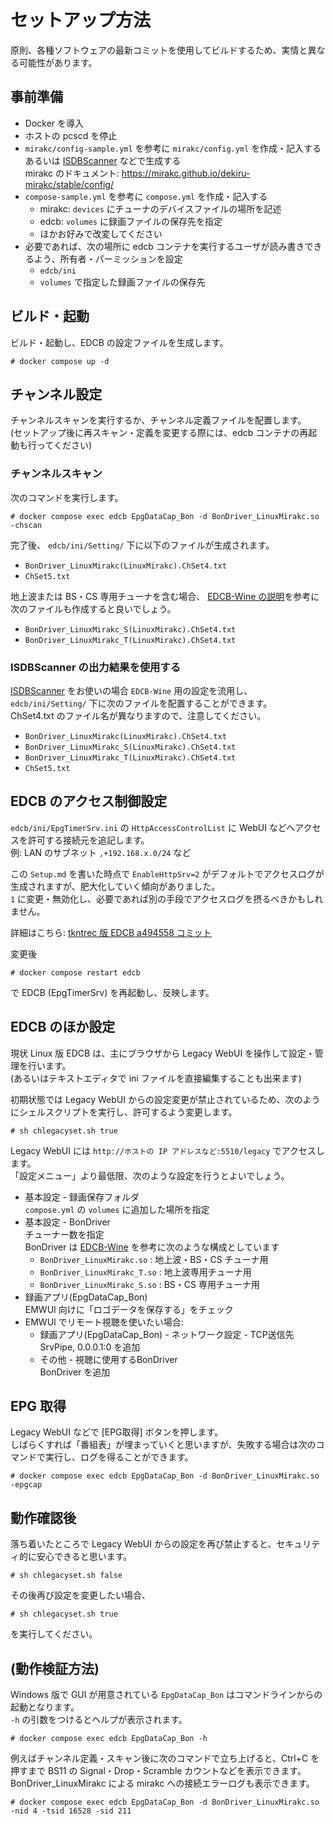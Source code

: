 
# セットアップ方法

原則、各種ソフトウェアの最新コミットを使用してビルドするため、実情と異なる可能性があります。

## 事前準備

* Docker を導入
* ホストの pcscd を停止
* `mirakc/config-sample.yml` を参考に `mirakc/config.yml` を作成・記入する  
  あるいは [ISDBScanner](https://github.com/tsukumijima/ISDBScanner) などで生成する  
  mirakc のドキュメント: https://mirakc.github.io/dekiru-mirakc/stable/config/
* `compose-sample.yml` を参考に `compose.yml` を作成・記入する  
  * mirakc: `devices` にチューナのデバイスファイルの場所を記述
  * edcb: `volumes` に録画ファイルの保存先を指定
  * ほかお好みで改変してください
* 必要であれば、次の場所に edcb コンテナを実行するユーザが読み書きできるよう、所有者・パーミッションを設定
  * `edcb/ini`
  * `volumes` で指定した録画ファイルの保存先

## ビルド・起動

ビルド・起動し、EDCB の設定ファイルを生成します。

```
# docker compose up -d
```

## チャンネル設定

チャンネルスキャンを実行するか、チャンネル定義ファイルを配置します。  
(セットアップ後に再スキャン・定義を変更する際には、edcb コンテナの再起動も行ってください)

### チャンネルスキャン

次のコマンドを実行します。

```
# docker compose exec edcb EpgDataCap_Bon -d BonDriver_LinuxMirakc.so -chscan
```

完了後、 `edcb/ini/Setting/` 下に以下のファイルが生成されます。

* `BonDriver_LinuxMirakc(LinuxMirakc).ChSet4.txt`
* `ChSet5.txt`

地上波または BS・CS 専用チューナを含む場合、 [EDCB-Wine の説明](https://github.com/tsukumijima/EDCB-Wine?tab=readme-ov-file#4-edcb-%E3%81%AE%E8%A8%AD%E5%AE%9A)を参考に次のファイルも作成すると良いでしょう。

* `BonDriver_LinuxMirakc_S(LinuxMirakc).ChSet4.txt`
* `BonDriver_LinuxMirakc_T(LinuxMirakc).ChSet4.txt`

### ISDBScanner の出力結果を使用する

[ISDBScanner](https://github.com/tsukumijima/ISDBScanner) をお使いの場合 `EDCB-Wine` 用の設定を流用し、 `edcb/ini/Setting/` 下に次のファイルを配置することができます。  
ChSet4.txt のファイル名が異なりますので、注意してください。

* `BonDriver_LinuxMirakc(LinuxMirakc).ChSet4.txt`
* `BonDriver_LinuxMirakc_S(LinuxMirakc).ChSet4.txt`
* `BonDriver_LinuxMirakc_T(LinuxMirakc).ChSet4.txt`
* `ChSet5.txt`

## EDCB のアクセス制御設定

`edcb/ini/EpgTimerSrv.ini` の `HttpAccessControlList` に WebUI などへアクセスを許可する接続元を追記します。  
例: LAN のサブネット `,+192.168.x.0/24` など

この `Setup.md` を書いた時点で `EnableHttpSrv=2` がデフォルトでアクセスログが生成されますが、肥大化していく傾向がありました。  
`1` に変更・無効化し、必要であれば別の手段でアクセスログを摂るべきかもしれません。

詳細はこちら: [tkntrec 版 EDCB a494558 コミット](https://github.com/tkntrec/EDCB/blob/a49455807fe98c9396b443d9e56d017fede3562f/Document/Readme_Mod.txt#civetweb%E3%81%AE%E7%B5%84%E3%81%BF%E8%BE%BC%E3%81%BF%E3%81%AB%E3%81%A4%E3%81%84%E3%81%A6)

変更後

```
# docker compose restart edcb
```

で EDCB (EpgTimerSrv) を再起動し、反映します。

## EDCB のほか設定

現状 Linux 版 EDCB は、主にブラウザから Legacy WebUI を操作して設定・管理を行います。  
(あるいはテキストエディタで ini ファイルを直接編集することも出来ます)

初期状態では Legacy WebUI からの設定変更が禁止されているため、次のようにシェルスクリプトを実行し、許可するよう変更します。

```
# sh chlegacyset.sh true
```

Legacy WebUI には `http://ホストの IP アドレスなど:5510/legacy` でアクセスします。  
「設定メニュー」より最低限、次のような設定を行うとよいでしょう。

* 基本設定 - 録画保存フォルダ  
  `compose.yml` の `volumes` に追加した場所を指定
* 基本設定 - BonDriver  
  チューナー数を指定  
  BonDriver は [EDCB-Wine](https://github.com/tsukumijima/EDCB-Wine?tab=readme-ov-file#1-%E5%8B%95%E4%BD%9C%E7%A2%BA%E8%AA%8D%E7%92%B0%E5%A2%83) を参考に次のような構成としています
  * `BonDriver_LinuxMirakc.so` : 地上波・BS・CS チューナ用
  * `BonDriver_LinuxMirakc_T.so` : 地上波専用チューナ用
  * `BonDriver_LinuxMirakc_S.so` : BS・CS 専用チューナ用
* 録画アプリ(EpgDataCap_Bon)  
  EMWUI 向けに「ロゴデータを保存する」をチェック
* EMWUI でリモート視聴を使いたい場合:
  * 録画アプリ(EpgDataCap_Bon) - ネットワーク設定 - TCP送信先  
    SrvPipe, 0.0.0.1:0 を追加
  * その他 - 視聴に使用するBonDriver  
    BonDriver を追加

## EPG 取得

Legacy WebUI などで [EPG取得] ボタンを押します。  
しばらくすれば「番組表」が埋まっていくと思いますが、失敗する場合は次のコマンドで実行し、ログを得ることができます。

```
# docker compose exec edcb EpgDataCap_Bon -d BonDriver_LinuxMirakc.so -epgcap
```

## 動作確認後

落ち着いたところで Legacy WebUI からの設定を再び禁止すると、セキュリティ的に安心できると思います。

```
# sh chlegacyset.sh false
```

その後再び設定を変更したい場合、

```
# sh chlegacyset.sh true
```

を実行してください。

## (動作検証方法)

Windows 版で GUI が用意されている `EpgDataCap_Bon` はコマンドラインからの起動となります。  
`-h` の引数をつけるとヘルプが表示されます。

```
# docker compose exec edcb EpgDataCap_Bon -h
```

例えばチャンネル定義・スキャン後に次のコマンドで立ち上げると、Ctrl+C を押すまで BS11 の Signal・Drop・Scramble カウントなどを表示できます。  
BonDriver_LinuxMirakc による mirakc への接続エラーログも表示できます。

```
# docker compose exec edcb EpgDataCap_Bon -d BonDriver_LinuxMirakc.so -nid 4 -tsid 16528 -sid 211
```
